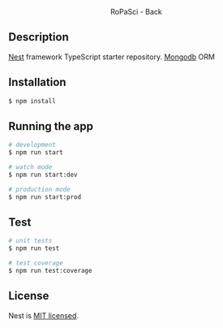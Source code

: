 <p align="center">
  RoPaSci - Back
</p>

## Description

[Nest](https://github.com/nestjs/nest) framework TypeScript starter repository.
[Mongodb](https://mongoosejs.com/docs/guide.html) ORM

## Installation

```bash
$ npm install
```

## Running the app

```bash
# development
$ npm run start

# watch mode
$ npm run start:dev

# production mode
$ npm run start:prod
```

## Test

```bash
# unit tests
$ npm run test

# test coverage
$ npm run test:coverage
```

## License

  Nest is [MIT licensed](LICENSE).
